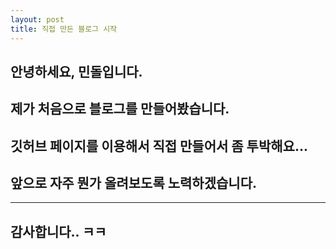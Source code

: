 ```yaml
---
layout: post
title: 직접 만든 블로그 시작
---
```

안녕하세요, 민돌입니다.
---
제가 처음으로 블로그를 만들어봤습니다.
---
깃허브 페이지를 이용해서 직접 만들어서 좀 투박해요...
---
앞으로 자주 뭔가 올려보도록 노력하겠습니다.
---
---
감사합니다.. ㅋㅋ
---
